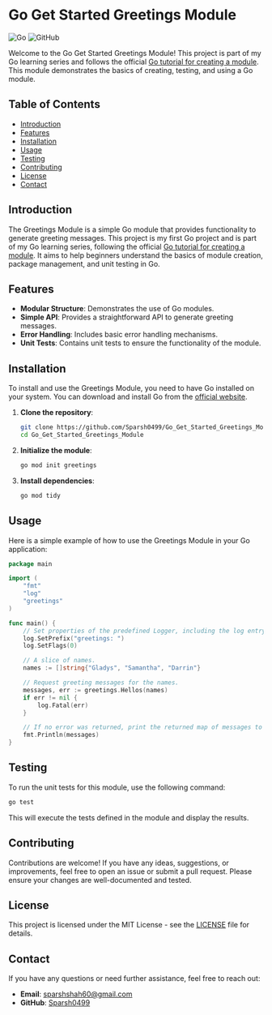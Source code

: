 
# Go Get Started Greetings Module

![Go](https://img.shields.io/badge/Go-1.16-blue.svg)
![GitHub](https://img.shields.io/badge/GitHub-Project-green.svg)

Welcome to the Go Get Started Greetings Module! This project is part of my Go learning series and follows the official [Go tutorial for creating a module](https://go.dev/doc/tutorial/create-module). This module demonstrates the basics of creating, testing, and using a Go module.

## Table of Contents

- [Introduction](#introduction)
- [Features](#features)
- [Installation](#installation)
- [Usage](#usage)
- [Testing](#testing)
- [Contributing](#contributing)
- [License](#license)
- [Contact](#contact)

## Introduction

The Greetings Module is a simple Go module that provides functionality to generate greeting messages. This project is my first Go project and is part of my Go learning series, following the official [Go tutorial for creating a module](https://go.dev/doc/tutorial/create-module). It aims to help beginners understand the basics of module creation, package management, and unit testing in Go.

## Features

- **Modular Structure**: Demonstrates the use of Go modules.
- **Simple API**: Provides a straightforward API to generate greeting messages.
- **Error Handling**: Includes basic error handling mechanisms.
- **Unit Tests**: Contains unit tests to ensure the functionality of the module.

## Installation

To install and use the Greetings Module, you need to have Go installed on your system. You can download and install Go from the [official website](https://golang.org/dl/).

1. **Clone the repository**:
   ```sh
   git clone https://github.com/Sparsh0499/Go_Get_Started_Greetings_Module.git
   cd Go_Get_Started_Greetings_Module
   ```

2. **Initialize the module**:
   ```sh
   go mod init greetings
   ```

3. **Install dependencies**:
   ```sh
   go mod tidy
   ```

## Usage

Here is a simple example of how to use the Greetings Module in your Go application:

```go
package main

import (
    "fmt"
    "log"
    "greetings"
)

func main() {
    // Set properties of the predefined Logger, including the log entry prefix and a flag to disable printing the time, source file, and line number.
    log.SetPrefix("greetings: ")
    log.SetFlags(0)

    // A slice of names.
    names := []string{"Gladys", "Samantha", "Darrin"}

    // Request greeting messages for the names.
    messages, err := greetings.Hellos(names)
    if err != nil {
        log.Fatal(err)
    }

    // If no error was returned, print the returned map of messages to the console.
    fmt.Println(messages)
}
```

## Testing

To run the unit tests for this module, use the following command:

```sh
go test
```

This will execute the tests defined in the module and display the results.

## Contributing

Contributions are welcome! If you have any ideas, suggestions, or improvements, feel free to open an issue or submit a pull request. Please ensure your changes are well-documented and tested.

## License

This project is licensed under the MIT License - see the [LICENSE](LICENSE) file for details.

## Contact

If you have any questions or need further assistance, feel free to reach out:

- **Email**: sparshshah60@gmail.com
- **GitHub**: [Sparsh0499](https://github.com/Sparsh0499)
